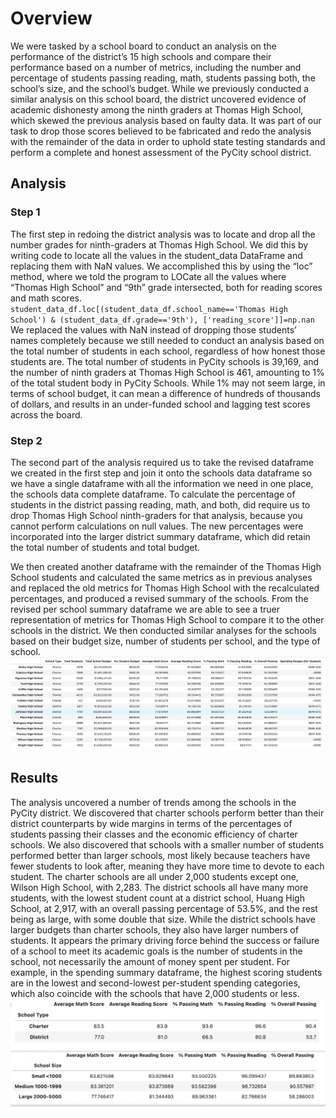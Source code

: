 # Overview
We were tasked by a school board to conduct an analysis on the performance of the district’s 15 high schools and compare their performance based on a number of metrics, including the number and percentage of students passing reading, math, students passing both, the school’s size, and the school’s budget. While we previously conducted a similar analysis on this school board, the district uncovered evidence of academic dishonesty among the ninth graders at Thomas High School, which skewed the previous analysis based on faulty data. It was part of our task to drop those scores believed to be fabricated and redo the analysis with the remainder of the data in order to uphold state testing standards and perform a complete and honest assessment of the PyCity school district. 

## Analysis
### Step 1
The first step in redoing the district analysis was to locate and drop all the number grades for ninth-graders at Thomas High School. We did this by writing code to locate all the values in the student_data DataFrame and replacing them with NaN values. We accomplished this by using the “loc” method, where we told the program to LOCate all the values where “Thomas High School” and “9th” grade intersected, both for reading scores and math scores. ```student_data_df.loc[(student_data_df.school_name=='Thomas High School') & (student_data_df.grade=='9th'), ['reading_score']]=np.nan``` We replaced the values with NaN instead of dropping those students’ names completely because we still needed to conduct an analysis based on the total number of students in each school, regardless of how honest those students are. The total number of students in PyCity schools is 39,169, and the number of ninth graders at Thomas High School is 461, amounting to 1% of the total student body in PyCity Schools. While 1% may not seem large, in terms of school budget, it can mean a difference of hundreds of thousands of dollars, and results in an under-funded school and lagging test scores across the board. 

### Step 2
The second part of the analysis required us to take the revised dataframe we created in the first step and join it onto the schools data dataframe so we have a single dataframe with all the information we need in one place, the schools data complete dataframe. To calculate the percentage of students in the district passing reading, math, and both, did require us to drop Thomas High School ninth-graders for that analysis, because you cannot perform calculations on null values. The new percentages were incorporated into the larger district summary dataframe, which did retain the total number of students and total budget. 

We then created another dataframe with the remainder of the Thomas High School students and calculated the same metrics as in previous analyses and replaced the old metrics for Thomas High School with the recalculated percentages, and produced a revised summary of the schools. From the revised per school summary dataframe we are able to see a truer representation of metrics for Thomas High School to compare it to the other schools in the district. We then conducted similar analyses for the schools based on their budget size, number of students per school, and the type of school. ![This is an image](https://github.com/BartBachrach/School_District_Analysis/blob/main/Challenge%20pictures/Per%20School%20Summary%20DF.png)

## Results
The analysis uncovered a number of trends among the schools in the PyCity district. We discovered that charter schools perform better than their district counterparts by wide margins in terms of the percentages of students passing their classes and the economic efficiency of charter schools. We also discovered that schools with a smaller number of students performed better than larger schools, most likely because teachers have fewer students to look after, meaning they have more time to devote to each student. The charter schools are all under 2,000 students except one, Wilson High School, with 2,283. The district schools all have many more students, with the lowest student count at a district school, Huang High School, at 2,917, with an overall passing percentage of 53.5%, and the rest being as large, with some double that size. While the district schools have larger budgets than charter schools, they also have larger numbers of students. It appears the primary driving force behind the success or failure of a school to meet its academic goals is the number of students in the school, not necessarily the amount of money spent per student. For example, in the spending summary dataframe, the highest scoring students are in the lowest and second-lowest per-student spending categories, which also coincide with the schools that have 2,000 students or less. 
![this is an image](https://github.com/BartBachrach/School_District_Analysis/blob/main/Challenge%20pictures/Passing%20percentages%20by%20school%20type.png)
![this is an image](https://github.com/BartBachrach/School_District_Analysis/blob/main/Challenge%20pictures/Passing%20percentages%20by%20school%20size.png)
